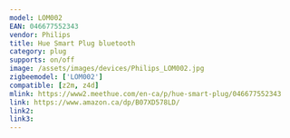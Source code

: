 ```yaml
---
model: LOM002
EAN: 046677552343
vendor: Philips
title: Hue Smart Plug bluetooth
category: plug
supports: on/off
image: /assets/images/devices/Philips_LOM002.jpg
zigbeemodel: ['LOM002']
compatible: [z2m, z4d]
mlink: https://www2.meethue.com/en-ca/p/hue-smart-plug/046677552343
link: https://www.amazon.ca/dp/B07XD578LD/
link2: 
link3: 
---
```

